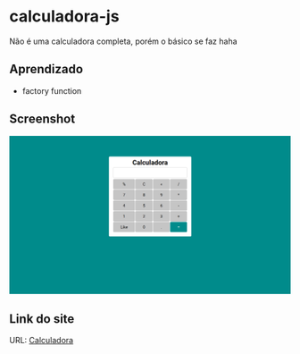 # calculadora-js
Não é uma calculadora completa, porém o básico se faz haha

## Aprendizado
- factory function

## Screenshot
![](./img/preview.png)

## Link do site

URL: [Calculadora](https://matheusrenner22.github.io/calculadora-js/)